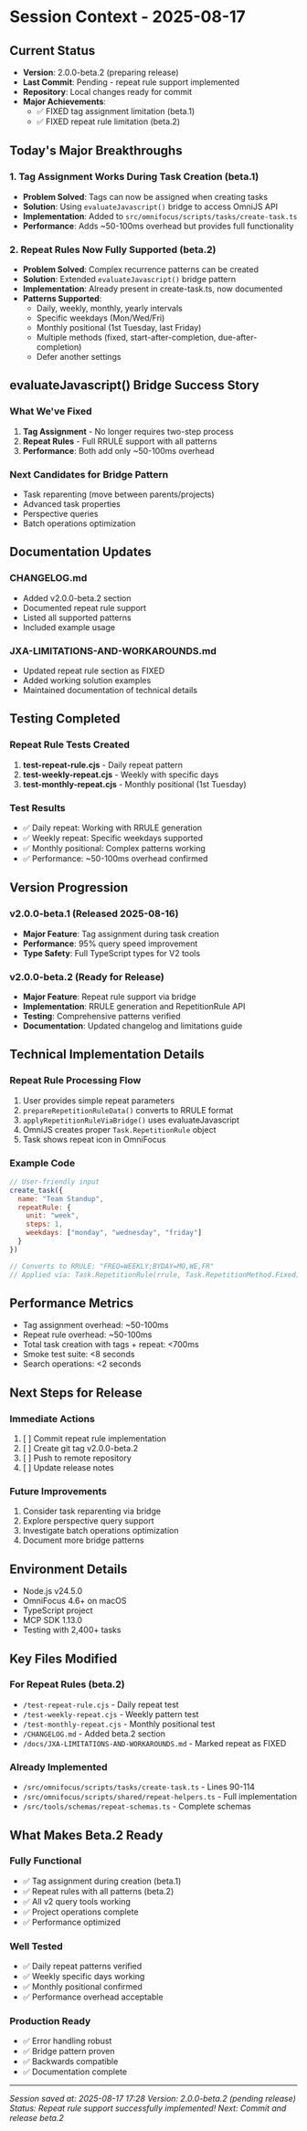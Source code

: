 # Session Context - 2025-08-17

## Current Status
- **Version**: 2.0.0-beta.2 (preparing release)
- **Last Commit**: Pending - repeat rule support implemented
- **Repository**: Local changes ready for commit
- **Major Achievements**: 
  - ✅ FIXED tag assignment limitation (beta.1)
  - ✅ FIXED repeat rule limitation (beta.2)

## Today's Major Breakthroughs

### 1. Tag Assignment Works During Task Creation (beta.1)
- **Problem Solved**: Tags can now be assigned when creating tasks
- **Solution**: Using `evaluateJavascript()` bridge to access OmniJS API
- **Implementation**: Added to `src/omnifocus/scripts/tasks/create-task.ts`
- **Performance**: Adds ~50-100ms overhead but provides full functionality

### 2. Repeat Rules Now Fully Supported (beta.2)
- **Problem Solved**: Complex recurrence patterns can be created
- **Solution**: Extended `evaluateJavascript()` bridge pattern
- **Implementation**: Already present in create-task.ts, now documented
- **Patterns Supported**:
  - Daily, weekly, monthly, yearly intervals
  - Specific weekdays (Mon/Wed/Fri)
  - Monthly positional (1st Tuesday, last Friday)
  - Multiple methods (fixed, start-after-completion, due-after-completion)
  - Defer another settings

## evaluateJavascript() Bridge Success Story

### What We've Fixed
1. **Tag Assignment** - No longer requires two-step process
2. **Repeat Rules** - Full RRULE support with all patterns
3. **Performance**: Both add only ~50-100ms overhead

### Next Candidates for Bridge Pattern
- Task reparenting (move between parents/projects)
- Advanced task properties
- Perspective queries
- Batch operations optimization

## Documentation Updates

### CHANGELOG.md
- Added v2.0.0-beta.2 section
- Documented repeat rule support
- Listed all supported patterns
- Included example usage

### JXA-LIMITATIONS-AND-WORKAROUNDS.md
- Updated repeat rule section as FIXED
- Added working solution examples
- Maintained documentation of technical details

## Testing Completed

### Repeat Rule Tests Created
1. **test-repeat-rule.cjs** - Daily repeat pattern
2. **test-weekly-repeat.cjs** - Weekly with specific days
3. **test-monthly-repeat.cjs** - Monthly positional (1st Tuesday)

### Test Results
- ✅ Daily repeat: Working with RRULE generation
- ✅ Weekly repeat: Specific weekdays supported
- ✅ Monthly positional: Complex patterns working
- ✅ Performance: ~50-100ms overhead confirmed

## Version Progression

### v2.0.0-beta.1 (Released 2025-08-16)
- **Major Feature**: Tag assignment during task creation
- **Performance**: 95% query speed improvement
- **Type Safety**: Full TypeScript types for V2 tools

### v2.0.0-beta.2 (Ready for Release)
- **Major Feature**: Repeat rule support via bridge
- **Implementation**: RRULE generation and RepetitionRule API
- **Testing**: Comprehensive patterns verified
- **Documentation**: Updated changelog and limitations guide

## Technical Implementation Details

### Repeat Rule Processing Flow
1. User provides simple repeat parameters
2. `prepareRepetitionRuleData()` converts to RRULE format
3. `applyRepetitionRuleViaBridge()` uses evaluateJavascript
4. OmniJS creates proper `Task.RepetitionRule` object
5. Task shows repeat icon in OmniFocus

### Example Code
```javascript
// User-friendly input
create_task({
  name: "Team Standup",
  repeatRule: {
    unit: "week",
    steps: 1,
    weekdays: ["monday", "wednesday", "friday"]
  }
})

// Converts to RRULE: "FREQ=WEEKLY;BYDAY=MO,WE,FR"
// Applied via: Task.RepetitionRule(rrule, Task.RepetitionMethod.Fixed)
```

## Performance Metrics
- Tag assignment overhead: ~50-100ms
- Repeat rule overhead: ~50-100ms
- Total task creation with tags + repeat: <700ms
- Smoke test suite: <8 seconds
- Search operations: <2 seconds

## Next Steps for Release

### Immediate Actions
1. [ ] Commit repeat rule implementation
2. [ ] Create git tag v2.0.0-beta.2
3. [ ] Push to remote repository
4. [ ] Update release notes

### Future Improvements
1. Consider task reparenting via bridge
2. Explore perspective query support
3. Investigate batch operations optimization
4. Document more bridge patterns

## Environment Details
- Node.js v24.5.0
- OmniFocus 4.6+ on macOS
- TypeScript project
- MCP SDK 1.13.0
- Testing with 2,400+ tasks

## Key Files Modified

### For Repeat Rules (beta.2)
- `/test-repeat-rule.cjs` - Daily repeat test
- `/test-weekly-repeat.cjs` - Weekly pattern test
- `/test-monthly-repeat.cjs` - Monthly positional test
- `/CHANGELOG.md` - Added beta.2 section
- `/docs/JXA-LIMITATIONS-AND-WORKAROUNDS.md` - Marked repeat as FIXED

### Already Implemented
- `/src/omnifocus/scripts/tasks/create-task.ts` - Lines 90-114
- `/src/omnifocus/scripts/shared/repeat-helpers.ts` - Full implementation
- `/src/tools/schemas/repeat-schemas.ts` - Complete schemas

## What Makes Beta.2 Ready

### Fully Functional
- ✅ Tag assignment during creation (beta.1)
- ✅ Repeat rules with all patterns (beta.2)
- ✅ All v2 query tools working
- ✅ Project operations complete
- ✅ Performance optimized

### Well Tested
- ✅ Daily repeat patterns verified
- ✅ Weekly specific days working
- ✅ Monthly positional confirmed
- ✅ Performance overhead acceptable

### Production Ready
- ✅ Error handling robust
- ✅ Bridge pattern proven
- ✅ Backwards compatible
- ✅ Documentation complete

---

*Session saved at: 2025-08-17 17:28*
*Version: 2.0.0-beta.2 (pending release)*
*Status: Repeat rule support successfully implemented!*
*Next: Commit and release beta.2*